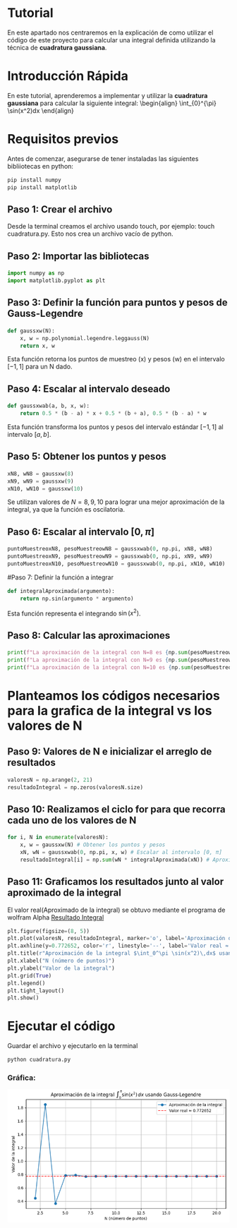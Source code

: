 # Tutorial

En este apartado nos centraremos en la explicación de como utilizar el código de este proyecto para calcular una integral definida utilizando la técnica de **cuadratura gaussiana**.

# Introducción Rápida
En este tutorial, aprenderemos a implementar y utilizar la **cuadratura gaussiana** para calcular la siguiente integral:
\begin{align}
\int_{0}^{\pi} \sin(x^2)dx
\end{align}

# Requisitos previos
Antes de comenzar, asegurarse de tener instaladas las siguientes bibliiotecas en python:
```python
pip install numpy
pip install matplotlib
```

## Paso 1: Crear el archivo
Desde la terminal creamos el archivo usando touch, por ejemplo:
touch cuadratura.py. 
Esto nos crea un archivo vacío de python.

## Paso 2: Importar las bibliotecas
```python
import numpy as np
import matplotlib.pyplot as plt
```

## Paso 3: Definir la función para puntos y pesos de Gauss-Legendre
```python
def gaussxw(N):
    x, w = np.polynomial.legendre.leggauss(N)
    return x, w
```
Esta función retorna los puntos de muestreo (x) y pesos (w) en el intervalo $[-1, 1]$ para un N dado.
## Paso 4: Escalar al intervalo deseado
```python
def gaussxwab(a, b, x, w):
    return 0.5 * (b - a) * x + 0.5 * (b + a), 0.5 * (b - a) * w
```
Esta función transforma los puntos y pesos del intervalo estándar $[-1, 1]$ al intervalo $[a, b]$.

## Paso 5: Obtener los puntos y pesos
```python
xN8, wN8 = gaussxw(8)
xN9, wN9 = gaussxw(9)
xN10, wN10 = gaussxw(10)
```
Se utilizan valores de $N = 8, 9, 10$ para lograr una mejor aproximación de la integral, ya que la función es oscilatoria.

## Paso 6: Escalar al intervalo $[0, \pi]$
```python
puntoMuestreoxN8, pesoMuestreowN8 = gaussxwab(0, np.pi, xN8, wN8)
puntoMuestreoxN9, pesoMuestreowN9 = gaussxwab(0, np.pi, xN9, wN9)
puntoMuestreoxN10, pesoMuestreowN10 = gaussxwab(0, np.pi, xN10, wN10)
```

#Paso 7: Definir la función a integrar
```python
def integralAproximada(argumento):
    return np.sin(argumento * argumento)
```
Esta función representa el integrando $\sin(x^2)$.

## Paso 8: Calcular las aproximaciones
```python
print(f"La aproximación de la integral con N=8 es {np.sum(pesoMuestreowN8 * integralAproximada(puntoMuestreoxN8)):.6f}")
print(f"La aproximación de la integral con N=9 es {np.sum(pesoMuestreowN9 * integralAproximada(puntoMuestreoxN9)):.6f}")
print(f"La aproximación de la integral con N=10 es {np.sum(pesoMuestreowN10 * integralAproximada(puntoMuestreoxN10)):.6f}")
```
# Planteamos los códigos necesarios para la grafica de la integral vs los valores de N

## Paso 9: Valores de N e inicializar el arreglo de resultados
```python
valoresN = np.arange(2, 21)
resultadoIntegral = np.zeros(valoresN.size)
```

## Paso 10: Realizamos el ciclo for para que recorra cada uno de los valores de N
```python
for i, N in enumerate(valoresN):
    x, w = gaussxw(N) # Obtener los puntos y pesos
    xN, wN = gaussxwab(0, np.pi, x, w) # Escalar al intervalo [0, π]
    resultadoIntegral[i] = np.sum(wN * integralAproximada(xN)) # Aproximación y almacenarla en el arreglo resultadoIntegral
```

## Paso 11: Graficamos los resultados junto al valor aproximado de la integral
El valor real(Aproximado de la integral) se obtuvo mediante el programa de wolfram Alpha [Resultado Integral](https://www.wolframalpha.com/input?i2d=true&i=Integrate%5BSin%5BPower%5Bx%2C2%5D%5D%2C%7Bx%2C0%2C%CF%80%7D%5D&lang=es)

```python
plt.figure(figsize=(8, 5))
plt.plot(valoresN, resultadoIntegral, marker='o', label='Aproximación de la integral')
plt.axhline(y=0.772652, color='r', linestyle='--', label='Valor real ≈ 0.772652')
plt.title(r"Aproximación de la integral $\int_0^\pi \sin(x^2)\,dx$ usando Gauss-Legendre")
plt.xlabel("N (número de puntos)")
plt.ylabel("Valor de la integral")
plt.grid(True)
plt.legend()
plt.tight_layout()
plt.show()
```

# Ejecutar el código
Guardar el archivo y ejecutarlo en la terminal
```python
python cuadratura.py
```
### Gráfica:
![Gráfica de la integral sin(x²) vs número de puntos](cuadratura.png)
